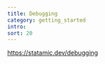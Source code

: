 ```yaml
---
title: Debugging
category: getting_started
intro: 
sort: 20
---
```


https://statamic.dev/debugging
